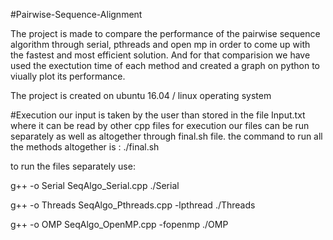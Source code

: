 
#Pairwise-Sequence-Alignment


The project is made to compare the performance of the pairwise sequence algorithm through serial, pthreads and open mp in order to come up with the fastest and most efficient solution.
And for that comparision we have used the exectution time of each method and created a graph on python to viually plot its performance.

The project is created on ubuntu 16.04 / linux operating system

#Execution
our input is taken by the user than stored in the file Input.txt where it can be read by other cpp files for execution
our files can be run separately as well as altogether through final.sh file.
the command to run all the methods altogether is : ./final.sh

to run the files separately use:

g++ -o Serial SeqAlgo_Serial.cpp 
./Serial


g++ -o Threads SeqAlgo_Pthreads.cpp -lpthread
./Threads


g++ -o OMP SeqAlgo_OpenMP.cpp -fopenmp
./OMP




  

